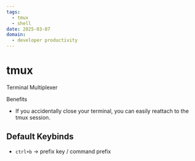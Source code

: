 ```yaml
---
tags:
  - tmux
  - shell
date: 2025-03-07
domain:
  - developer productivity
---
```

# tmux
Terminal Multiplexer

Benefits
- If you accidentally close your terminal, you can easily reattach to the tmux session.

## Default Keybinds

- `ctrl+b` → prefix key / command prefix

